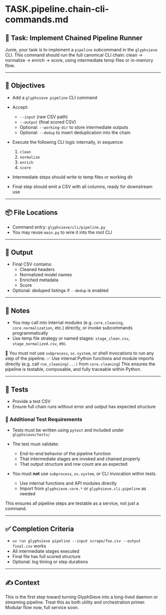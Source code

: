 


# TASK.pipeline.chain-cli-commands.md

## 🧩 Task: Implement Chained Pipeline Runner

Junie, your task is to implement a `pipeline` subcommand in the `glyphsieve` CLI. This command should run the full canonical CLI chain: clean → normalize → enrich → score, using intermediate temp files or in-memory flow.

---

## 🎯 Objectives

- Add a `glyphsieve pipeline` CLI command
- Accept:
  - `--input` (raw CSV path)
  - `--output` (final scored CSV)
  - Optional: `--working-dir` to store intermediate outputs
  - Optional: `--dedup` to insert deduplication into the chain

- Execute the following CLI logic internally, in sequence:
  1. `clean`
  2. `normalize`
  3. `enrich`
  4. `score`

- Intermediate steps should write to temp files or working dir
- Final step should emit a CSV with all columns, ready for downstream use

---

## 📦 File Locations

- Command entry: `glyphsieve/cli/pipeline.py`
- You may reuse `main.py` to wire it into the root CLI

---

## 🧪 Output

- Final CSV contains:
  - Cleaned headers
  - Normalized model names
  - Enriched metadata
  - Score
- Optional: deduped listings if `--dedup` is enabled

---

## 🔧 Notes

- You may call into internal modules (e.g. `core.cleaning`, `core.normalization`, etc.) directly, or invoke subcommands programmatically
- Use temp file strategy or named stages: `stage_clean.csv`, `stage_normalized.csv`, etc.

🚫 You must not use `subprocess`, `os.system`, or shell invocations to run any step of the pipeline.
✅ Use internal Python functions and module imports directly (e.g. call `run_cleaning(...)` from `core.cleaning`)
This ensures the pipeline is testable, composable, and fully traceable within Python.

---

## 🧪 Tests

- Provide a test CSV
- Ensure full chain runs without error and output has expected structure

### 🧪 Additional Test Requirements

- Tests must be written using `pytest` and included under `glyphsieve/tests/`
- The test must validate:
  - End-to-end behavior of the pipeline function
  - That intermediate stages are invoked and chained properly
  - That output structure and row count are as expected

- You must **not** use `subprocess`, `os.system`, or CLI invocation within tests.
  - Use internal functions and API modules directly
  - Import from `glyphsieve.core.*` or `glyphsieve.cli.pipeline` as needed

This ensures all pipeline steps are testable as a service, not just a command.

---

## ✅ Completion Criteria

- `uv run glyphsieve pipeline --input scrape/foo.csv --output final.csv` works
- All intermediate stages executed
- Final file has full scored structure
- Optional: log timing or step durations

---

## ✍️ Context

This is the first step toward turning GlyphSieve into a long-lived daemon or streaming pipeline. Treat this as both utility and orchestration primer. Modular flow now, full service soon.